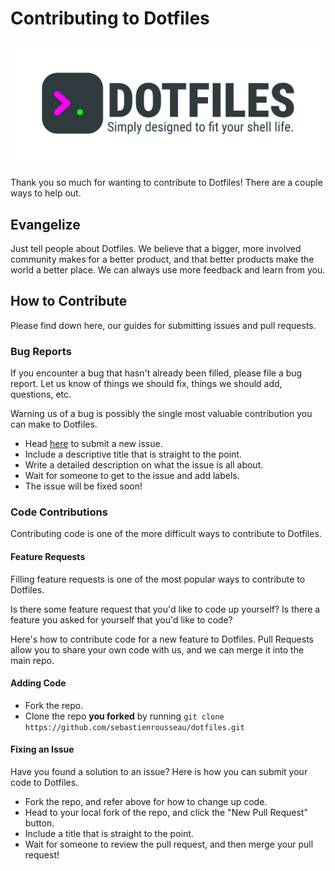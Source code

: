 # Contributing to Dotfiles

[![Banner representing the Dotfiles Library][logo]][website]

Thank you so much for wanting to contribute to Dotfiles! There are a couple ways to help out.

## Evangelize

Just tell people about Dotfiles. We believe that a bigger, more involved community makes for a better product, and that better products make the world a better place. We can always use more feedback and learn from you.

## How to Contribute

Please find down here, our guides for submitting issues and pull requests.

### Bug Reports

If you encounter a bug that hasn't already been filled, please file a bug report. Let us know of things we should fix, things we should add, questions, etc.

Warning us of a bug is possibly the single most valuable contribution you can make to Dotfiles.

-   Head [here](https://github.com/reedia/dotfiles/issues/new) to submit a new issue.
-   Include a descriptive title that is straight to the point.
-   Write a detailed description on what the issue is all about.
-   Wait for someone to get to the issue and add labels.
-   The issue will be fixed soon!

### Code Contributions

Contributing code is one of the more difficult ways to contribute to Dotfiles.

#### Feature Requests

Filling feature requests is one of the most popular ways to contribute to Dotfiles.

Is there some feature request that you'd like to code up yourself? Is there a feature you asked for yourself that you'd like to code?

Here's how to contribute code for a new feature to Dotfiles. Pull Requests allow you to share your own code with us, and we can merge it into the main repo.

#### Adding Code

-   Fork the repo.
-   Clone the repo **you forked** by running `git clone https://github.com/sebastienrousseau/dotfiles.git`

#### Fixing an Issue

Have you found a solution to an issue? Here is how you can submit your code to Dotfiles.

-   Fork the repo, and refer above for how to change up code.
-   Head to your local fork of the repo, and click the "New Pull Request" button.
-   Include a title that is straight to the point.
-   Wait for someone to review the pull request, and then merge your pull request!

[logo]: https://github.com/sebastienrousseau/dotfiles/raw/master/assets/dotfiles.svg
[website]: https://dotfiles.io
